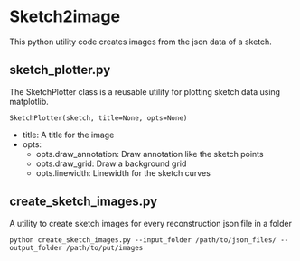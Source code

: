 # Sketch2image
This python utility code creates images from the json data of a sketch.  

## sketch_plotter.py
The SketchPlotter class is a reusable utility for plotting sketch data using matplotlib.  
```
SketchPlotter(sketch, title=None, opts=None)
```
-   title:  A title for the image
-   opts:
    - opts.draw_annotation:   Draw annotation like the sketch points
    - opts.draw_grid:  Draw a background grid
    - opts.linewidth:  Linewidth for the sketch curves

## create_sketch_images.py
A utility to create sketch images for every reconstruction json file in a folder
```
python create_sketch_images.py --input_folder /path/to/json_files/ --output_folder /path/to/put/images
```